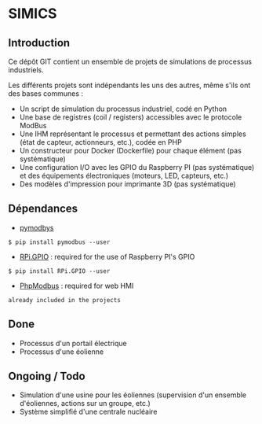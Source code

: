 # SIMICS
## Introduction
Ce dépôt GIT contient un ensemble de projets de simulations de processus industriels.

Les différents projets sont indépendants les uns des autres, même s'ils ont des bases communes :
 * Un script de simulation du processus industriel, codé en Python
 * Une base de registres (coil / registers) accessibles avec le protocole ModBus
 * Une IHM représentant le processus et permettant des actions simples (état de capteur, actionneurs, etc.), codée en PHP
 * Un constructeur pour Docker (Dockerfile) pour chaque élément (pas systématique)
 * Une configuration I/O avec les GPIO du Raspberry PI (pas systématique) et des équipements électroniques (moteurs, LED, capteurs, etc.)
 * Des modèles d'impression pour imprimante 3D (pas systématique)

## Dépendances
 * [pymodbys](https://github.com/riptideio/pymodbus)
```
$ pip install pymodbus --user
```
 * [RPi.GPIO](https://sourceforge.net/projects/raspberry-gpio-python/) : required for the use of Raspberry PI's GPIO
```
$ pip install RPi.GPIO --user
```

 * [PhpModbus](https://github.com/krakorj/phpmodbus/) : required for web HMI
```
already included in the projects
```

## Done

 * Processus d'un portail électrique
 * Processus d'une éolienne

## Ongoing / Todo

 * Simulation d'une usine pour les éoliennes (supervision d'un ensemble d'éoliennes, actions sur un groupe, etc.)
 * Système simplifié d'une centrale nucléaire

